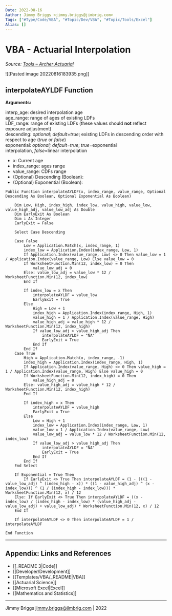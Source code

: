 ```yaml
---
Date: 2022-08-16
Author: Jimmy Briggs <jimmy.briggs@jimbrig.com>
Tags: ["#Type/Code/VBA", "#Topic/Dev/VBA", "#Topic/Tools/Excel"]
Alias: []
---
```


# VBA - Actuarial Interpolation

*Source: [Tools – Archer Actuarial](https://archeractuarial.com/tools/)*

![[Pasted image 20220816183935.png]]

## interpolateAYLDF Function

**Arguments:**

interp_age: desired interpolation age  
age_range: range of ages of existing LDFs  
LDF_range: range of existing LDFs (these values should **not** reflect exposure adjustment)  
descending: _optional; default=true_; existing LDFs in descending order with respect to age (_true_ or _false_)  
exponential: _optional; default=true_; _true_=exponential interpolation, _false_=linear interpolation

- x: Current age
- index_range: ages range
- value_range: CDFs range
- (Optional) Descending (Boolean):
- (Optional) Exponential (Boolean):

```vba
Public Function interpolateAYLDF(x, index_range, value_range, Optional Descending As Boolean, Optional Exponential As Boolean)

    Dim Low, High, index_high, index_low, value_high, value_low, value_high_adj, value_low_adj As Double
    Dim EarlyExit As Boolean
    Dim i As Integer
    EarlyExit = False
    
    Select Case Descending
    
    Case False
        Low = Application.Match(x, index_range, 1)
        index_low = Application.Index(index_range, Low, 1)
        If Application.Index(value_range, Low) <> 0 Then value_low = 1 / Application.Index(value_range, Low) Else value_low = 0
        If WorksheetFunction.Min(12, index_low) = 0 Then
            value_low_adj = 0
        Else: value_low_adj = value_low * 12 / WorksheetFunction.Min(12, index_low)
        End If
    
        If index_low = x Then
            interpolateAYLDF = value_low
            EarlyExit = True
        Else
            High = Low + 1
            index_high = Application.Index(index_range, High, 1)
            value_high = 1 / Application.Index(value_range, High)
            value_high_adj = value_high * 12 / WorksheetFunction.Min(12, index_high)
            If value_low_adj > value_high_adj Then
                interpolateAYLDF = "NA"
                EarlyExit = True
            End If
        End If
    Case True
        High = Application.Match(x, index_range, -1)
        index_high = Application.Index(index_range, High, 1)
        If Application.Index(value_range, High) <> 0 Then value_high = 1 / Application.Index(value_range, High) Else value_high = 0
        If WorksheetFunction.Min(12, index_high) = 0 Then
            value_high_adj = 0
        Else: value_high_adj = value_high * 12 / WorksheetFunction.Min(12, index_high)
        End If
        
        If index_high = x Then
            interpolateAYLDF = value_high
            EarlyExit = True
        Else
            Low = High + 1
            index_low = Application.Index(index_range, Low, 1)
            value_low = 1 / Application.Index(value_range, Low)
            value_low_adj = value_low * 12 / WorksheetFunction.Min(12, index_low)
            If value_low_adj > value_high_adj Then
                interpolateAYLDF = "NA"
                EarlyExit = True
            End If
        End If
    End Select

    If Exponential = True Then
        If EarlyExit <> True Then interpolateAYLDF = (1 - (((1 - value_low_adj) ^ (index_high - x)) * ((1 - value_high_adj) ^ (x - index_low))) ^ (1 / (index_high - index_low))) * WorksheetFunction.Min(12, x) / 12
    Else: If EarlyExit <> True Then interpolateAYLDF = ((x - index_low) / (index_high - index_low) * (value_high_adj - value_low_adj) + value_low_adj) * WorksheetFunction.Min(12, x) / 12
    End If
    
    If interpolateAYLDF <> 0 Then interpolateAYLDF = 1 / interpolateAYLDF
    
End Function
```

***

## Appendix: Links and References

- [[_README 3|Code]]
- [[Developer/Development]]
- [[Templates/VBA/_README|VBA]]
- [[Actuarial Science]]
- [[Microsoft Excel|Excel]]
- [[Mathematics and Statistics]]

***

Jimmy Briggs <jimmy.briggs@jimbrig.com> | 2022